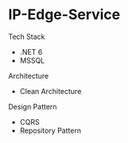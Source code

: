 # IP-Edge-Service

Tech Stack
- .NET 6
- MSSQL


Architecture
- Clean Architecture

Design Pattern
- CQRS
- Repository Pattern
